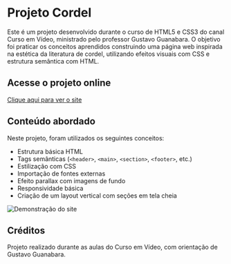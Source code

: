 # Projeto Cordel

Este é um projeto desenvolvido durante o curso de HTML5 e CSS3 do canal Curso em Vídeo, ministrado pelo professor Gustavo Guanabara. O objetivo foi praticar os conceitos aprendidos construindo uma página web inspirada na estética da literatura de cordel, utilizando efeitos visuais com CSS e estrutura semântica com HTML.

## Acesse o projeto online
[Clique aqui para ver o site](https://ghenriqf.github.io/projeto-cordel/)

## Conteúdo abordado

Neste projeto, foram utilizados os seguintes conceitos:

- Estrutura básica HTML
- Tags semânticas (`<header>`, `<main>`, `<section>`, `<footer>`, etc.)
- Estilização com CSS
- Importação de fontes externas
- Efeito parallax com imagens de fundo
- Responsividade básica
- Criação de um layout vertical com seções em tela cheia

![Demonstração do site](gif/demonstracao.gif)

## Créditos

Projeto realizado durante as aulas do Curso em Vídeo, com orientação de Gustavo Guanabara.
